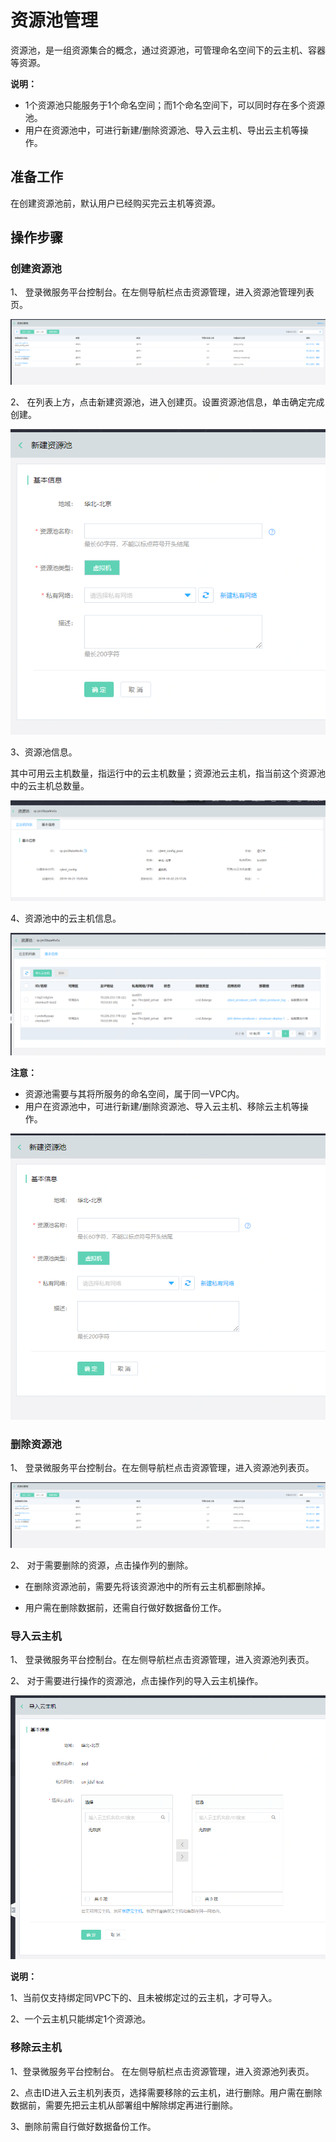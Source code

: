 # 资源池管理

资源池，是一组资源集合的概念，通过资源池，可管理命名空间下的云主机、容器等资源。

**说明：**

-   1个资源池只能服务于1个命名空间；而1个命名空间下，可以同时存在多个资源池。
-   用户在资源池中，可进行新建/删除资源池、导入云主机、导出云主机等操作。

## 准备工作

在创建资源池前，默认用户已经购买完云主机等资源。


## 操作步骤

### 创建资源池

1、	登录微服务平台控制台。在左侧导航栏点击资源管理，进入资源池管理列表页。

![](../../../../../image/Internet-Middleware/JD-Distributed-Service-Framework/rsm-list.png)

2、	在列表上方，点击新建资源池，进入创建页。设置资源池信息，单击确定完成创建。

![](../../../../../image/Internet-Middleware/JD-Distributed-Service-Framework/rsm-create-pool.png)

3、资源池信息。

其中可用云主机数量，指运行中的云主机数量；资源池云主机，指当前这个资源池中的云主机总数量。

![](../../../../../image/Internet-Middleware/JD-Distributed-Service-Framework/rsm-pool-detail.png)

4、资源池中的云主机信息。

![](../../../../../image/Internet-Middleware/JD-Distributed-Service-Framework/rsm-pool-vmlist.png)



**注意：**

-   资源池需要与其将所服务的命名空间，属于同一VPC内。
-   用户在资源池中，可进行新建/删除资源池、导入云主机、移除云主机等操作。

![](../../../../../image/Internet-Middleware/JD-Distributed-Service-Framework/rsm-create-1.png)



### 删除资源池

1、	登录微服务平台控制台。在左侧导航栏点击资源管理，进入资源池列表页。

![](../../../../../image/Internet-Middleware/JD-Distributed-Service-Framework/rsm-list.png)

2、	对于需要删除的资源，点击操作列的删除。

- 在删除资源池前，需要先将该资源池中的所有云主机都删除掉。

- 用户需在删除数据前，还需自行做好数据备份工作。


### 导入云主机

1、	登录微服务平台控制台。在左侧导航栏点击资源管理，进入资源池列表页。

2、	对于需要进行操作的资源池，点击操作列的导入云主机操作。


![](../../../../../image/Internet-Middleware/JD-Distributed-Service-Framework/rsm-import-1.png)


**说明：**

1、当前仅支持绑定同VPC下的、且未被绑定过的云主机，才可导入。

2、一个云主机只能绑定1个资源池。


### 移除云主机

1、登录微服务平台控制台。	在左侧导航栏点击资源管理，进入资源池列表页。

2、点击ID进入云主机列表页，选择需要移除的云主机，进行删除。用户需在删除数据前，需要先把云主机从部署组中解除绑定再进行删除。

3、删除前需自行做好数据备份工作。



